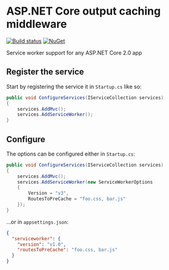 # ASP.NET Core output caching middleware

[![Build status](https://ci.appveyor.com/api/projects/status/033jspebqrwao5o4?svg=true)](https://ci.appveyor.com/project/madskristensen/webessentials-aspnetcore-serviceworker)
[![NuGet](https://img.shields.io/nuget/v/WebEssentials.AspNetCore.ServiceWorker.svg)](https://nuget.org/packages/WebEssentials.AspNetCore.ServiceWorker/)

Service worker support for any ASP.NET Core 2.0 app

## Register the service

Start by registering the service it in `Startup.cs` like so:

```c#
public void ConfigureServices(IServiceCollection services)
{
    services.AddMvc();
    services.AddServiceWorker();
}
```

## Configure
The options can be configured either in `Startup.cs`:

```c#
public void ConfigureServices(IServiceCollection services)
{
    services.AddMvc();
    services.AddServiceWorker(new ServiceWorkerOptions
    {
        Version = "v3",
        RoutesToPreCache = "foo.css, bar.js"
    });
}
```

...or in `appsettings.json`:

```json
{
  "serviceworker": {
    "version": "v1.0",
    "routesToPreCache": "foo.css, bar.js"
  }
}
```